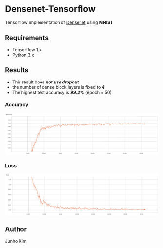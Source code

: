 # Densenet-Tensorflow
Tensorflow implementation of [Densenet](https://arxiv.org/abs/1608.06993) using **MNIST**

## Requirements
* Tensorflow 1.x
* Python 3.x

## Results
* This result does ***not use dropout***
* the number of dense block layers is fixed to ***4***
* The highest test accuracy is ***99.2%*** (epoch = 50)


### Accuracy
![accuracy](./assests/acc.JPG)

### Loss
![Loss](./assests/loss.JPG)


## Author
Junho Kim

